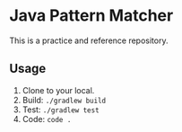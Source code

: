 # Java Pattern Matcher

This is a practice and reference repository.

## Usage

1. Clone to your local.
2. Build: `./gradlew build`
3. Test: `./gradlew test`
4. Code: `code .`
